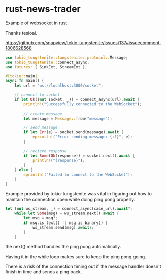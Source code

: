 # rust-news-trader

Example of websocket in rust.

Thanks tesioai.

https://github.com/snapview/tokio-tungstenite/issues/137#issuecomment-1806628568

```rust
use tokio_tungstenite::tungstenite::protocol::Message;
use tokio_tungstenite::connect_async;
use futures::{ SinkExt, StreamExt };

#[tokio::main]
async fn main() {
    let url = "ws://localhost:3000/socket";

    // connect to socket
    if let Ok((mut socket, _)) = connect_async(url).await {
        println!("Successfully connected to the WebSocket");
        
        // create message
        let message = Message::from("message");

        // send message
        if let Err(e) = socket.send(message).await {
            eprintln!("Error sending message: {:?}", e);
        }

        // recieve response
        if let Some(Ok(response)) = socket.next().await {
            println!("{response}");
        }
    } else {
        eprintln!("Failed to connect to the WebSocket");
    }
}
```

Example provided by tokio-tungstenite was vital in figuring out how to maintain the connection open while doing ping pong properly.

```rust
let (mut ws_stream, _) = connect_async(case_url).await?;
    while let Some(msg) = ws_stream.next().await {
        let msg = msg?;
        if msg.is_text() || msg.is_binary() {
            ws_stream.send(msg).await?;
        }
    }
```

the next() method handles the ping pong automatically.

Having it in the while loop makes sure to keep the ping pong going.

There is a risk of the connection timing out if the message handler doesn't finish in time and sends a ping back.
